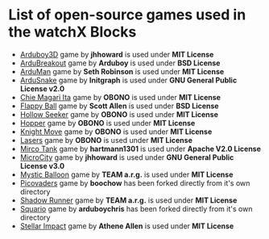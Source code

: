 # **List of open-source games used in the watchX Blocks**

* [Arduboy3D][1] game by **jhhoward** is used under **MIT License**
* [ArduBreakout][2] game by **Arduboy** is used under **BSD License**
* [ArduMan][3] game by **Seth Robinson** is used under **MIT License**
* [ArduSnake][4] game by **Initgraph** is used under **GNU General Public License v2.0**
* [Chie Magari Ita][5] game by **OBONO** is used under **MIT License**
* [Flappy Ball][6] game by **Scott Allen** is used under **BSD License**
* [Hollow Seeker][5] game by **OBONO** is used under **MIT License**
* [Hopper][5] game by **OBONO** is used under **MIT License**
* [Knight Move][5] game by **OBONO** is used under **MIT License**
* [Lasers][5] game by **OBONO** is used under **MIT License**
* [Mirco Tank][7] game by **hartmann1301** is used under **Apache V2.0 License**
* [MicroCity][8] game by **jhhoward** is used under **GNU General Public License v3.0**
* [Mystic Balloon][9] game by **TEAM a.r.g.** is used under **MIT License**
* [Picovaders][10] game by **boochow** has been forked directly from it's own directory
* [Shadow Runner][11] game by **TEAM a.r.g.** is used under **MIT License**
* [Squario][12] game by **arduboychris** has been forked directly from it's own directory
* [Stellar Impact][13] game by  **Athene Allen** is used under **MIT License**

[1]: https://github.com/argeX-official/Game-Arduboy3D
[2]: https://github.com/argeX-official/Game-ArduBreakout
[3]: https://github.com/argeX-official/Game-ArduMan
[4]: https://github.com/argeX-official/Game-ArduSnake
[5]: https://github.com/argeX-official/Game-ArduboyWorks
[6]: https://github.com/argeX-official/Game-Flappy_Ball
[7]: https://github.com/argeX-official/Game-Mirco_Tank
[8]: https://github.com/argeX-official/Game-MicroCity
[9]: https://github.com/argeX-official/Game-Mystic_Balloon
[10]: https://github.com/argeX-official/Game-Picovaders
[11]: https://github.com/argeX-official/Game-Shadow_Runner
[12]: https://github.com/argeX-official/Game-Squario
[13]: https://github.com/argeX-official/Game-Stellar_Impact
